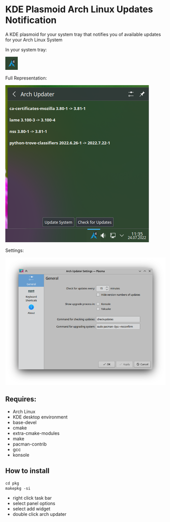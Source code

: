 # KDE Plasmoid Arch Linux Updates Notification

A KDE plasmoid for your system tray that notifies you of available updates for your Arch Linux System

In your system tray:

![in your system tray](iconwithNum.png)

Full Representation:

![packages](full.png)

Settings:

![settings](settings.png)

## Requires:

- Arch Linux
- KDE desktop environment
- base-devel
- cmake
- extra-cmake-modules
- make
- pacman-contrib
- gcc
- konsole

## How to install

    cd pkg
    makepkg -si

- right click task bar
- select panel options
- select add widget
- double click arch updater
